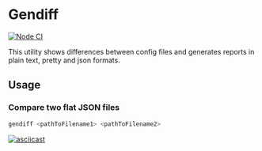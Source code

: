 # Gendiff

[![Node CI](https://github.com/nstme/frontend-project-lvl2/workflows/Node%20CI/badge.svg)](https://github.com/nstme/frontend-project-lvl2/actions)

This utility shows differences between config files and generates reports in plain text, pretty and json formats.

## Usage

### Compare two flat JSON files

```bash
gendiff <pathToFilename1> <pathToFilename2>
```
[![asciicast](https://asciinema.org/a/0m8PEsgj9hLvWU67m6pzVHEaQ.svg)](https://asciinema.org/a/0m8PEsgj9hLvWU67m6pzVHEaQ)
